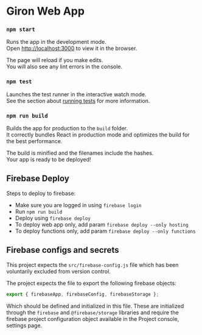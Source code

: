 # Giron Web App

### `npm start`

Runs the app in the development mode.\
Open [http://localhost:3000](http://localhost:3000) to view it in the browser.

The page will reload if you make edits.\
You will also see any lint errors in the console.

### `npm test`

Launches the test runner in the interactive watch mode.\
See the section about [running tests](https://facebook.github.io/create-react-app/docs/running-tests) for more information.

### `npm run build`

Builds the app for production to the `build` folder.\
It correctly bundles React in production mode and optimizes the build for the best performance.

The build is minified and the filenames include the hashes.\
Your app is ready to be deployed!

## Firebase Deploy

Steps to deploy to firebase:

- Make sure you are logged in using `firebase login`
- Run `npm run build`
- Deploy using `firebase deploy`
- To deploy web app only, add param `firebase deploy --only hosting`
- To deploy functions only, add param `firebase deploy --only functions`

## Firebase configs and secrets

This project expects the `src/firebase-config.js` file which has been voluntarily excluded from version control.

The project expects the file to export the following firebase objects:
```javascript
export { firebaseApp, firebaseConfig, firebaseStorage };
```
Which should be defined and initialized in this file. These are initialized through the `firebase` and `@firebase/storage` libraries and require the firebase project configuration object available in the Project console, settings page.
